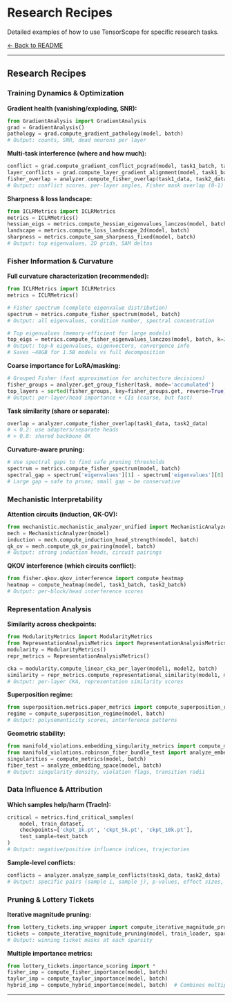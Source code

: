 # Research Recipes

Detailed examples of how to use TensorScope for specific research tasks.

[← Back to README](../README.md)

---

## Research Recipes

### Training Dynamics & Optimization

**Gradient health (vanishing/exploding, SNR):**
```python
from GradientAnalysis import GradientAnalysis
grad = GradientAnalysis()
pathology = grad.compute_gradient_pathology(model, batch)
# Output: counts, SNR, dead neurons per layer
```

**Multi-task interference (where and how much):**
```python
conflict = grad.compute_gradient_conflict_pcgrad(model, task1_batch, task2_batch)
layer_conflicts = grad.compute_layer_gradient_alignment(model, task1_batch, task2_batch)
fisher_overlap = analyzer.compute_fisher_overlap(task1_data, task2_data)
# Output: conflict scores, per-layer angles, Fisher mask overlap (0-1)
```

**Sharpness & loss landscape:**
```python
from ICLRMetrics import ICLRMetrics
metrics = ICLRMetrics()
hessian_eigs = metrics.compute_hessian_eigenvalues_lanczos(model, batch, k=20)
landscape = metrics.compute_loss_landscape_2d(model, batch)
sharpness = metrics.compute_sam_sharpness_fixed(model, batch)
# Output: top eigenvalues, 2D grids, SAM deltas
```

### Fisher Information & Curvature

**Full curvature characterization (recommended):**
```python
from ICLRMetrics import ICLRMetrics
metrics = ICLRMetrics()

# Fisher spectrum (complete eigenvalue distribution)
spectrum = metrics.compute_fisher_spectrum(model, batch)
# Output: all eigenvalues, condition number, spectral concentration

# Top eigenvalues (memory-efficient for large models)
top_eigs = metrics.compute_fisher_eigenvalues_lanczos(model, batch, k=20)
# Output: top-k eigenvalues, eigenvectors, convergence info
# Saves ~48GB for 1.5B models vs full decomposition
```

**Coarse importance for LoRA/masking:**
```python
# Grouped Fisher (fast approximation for architecture decisions)
fisher_groups = analyzer.get_group_fisher(task, mode='accumulated')
top_layers = sorted(fisher_groups, key=fisher_groups.get, reverse=True)[:4]
# Output: per-layer/head importance + CIs (coarse, but fast)
```

**Task similarity (share or separate):**
```python
overlap = analyzer.compute_fisher_overlap(task1_data, task2_data)
# < 0.2: use adapters/separate heads
# > 0.8: shared backbone OK
```

**Curvature-aware pruning:**
```python
# Use spectral gaps to find safe pruning thresholds
spectrum = metrics.compute_fisher_spectrum(model, batch)
spectral_gap = spectrum['eigenvalues'][1] - spectrum['eigenvalues'][0]
# Large gap → safe to prune; small gap → be conservative
```

### Mechanistic Interpretability

**Attention circuits (induction, QK-OV):**
```python
from mechanistic.mechanistic_analyzer_unified import MechanisticAnalyzer
mech = MechanisticAnalyzer(model)
induction = mech.compute_induction_head_strength(model, batch)
qk_ov = mech.compute_qk_ov_pairing(model, batch)
# Output: strong induction heads, circuit pairings
```

**QKOV interference (which circuits conflict):**
```python
from fisher.qkov.qkov_interference import compute_heatmap
heatmap = compute_heatmap(model, task1_batch, task2_batch)
# Output: per-block/head interference scores
```

### Representation Analysis

**Similarity across checkpoints:**
```python
from ModularityMetrics import ModularityMetrics
from RepresentationAnalysisMetrics import RepresentationAnalysisMetrics
modularity = ModularityMetrics()
repr_metrics = RepresentationAnalysisMetrics()

cka = modularity.compute_linear_cka_per_layer(model1, model2, batch)
similarity = repr_metrics.compute_representational_similarity(model1, model2, batch)
# Output: per-layer CKA, representation similarity scores
```

**Superposition regime:**
```python
from superposition.metrics.paper_metrics import compute_superposition_regime
regime = compute_superposition_regime(model, batch)
# Output: polysemanticity scores, interference patterns
```

**Geometric stability:**
```python
from manifold_violations.embedding_singularity_metrics import compute_metrics
from manifold_violations.robinson_fiber_bundle_test import analyze_embedding_space
singularities = compute_metrics(model, batch)
fiber_test = analyze_embedding_space(model, batch)
# Output: singularity density, violation flags, transition radii
```

### Data Influence & Attribution

**Which samples help/harm (TracIn):**
```python
critical = metrics.find_critical_samples(
    model, train_dataset,
    checkpoints=['ckpt_1k.pt', 'ckpt_5k.pt', 'ckpt_10k.pt'],
    test_sample=test_batch
)
# Output: negative/positive influence indices, trajectories
```

**Sample-level conflicts:**
```python
conflicts = analyzer.analyze_sample_conflicts(task1_data, task2_data)
# Output: specific pairs (sample i, sample j), p-values, effect sizes, FDR flags
```

### Pruning & Lottery Tickets

**Iterative magnitude pruning:**
```python
from lottery_tickets.imp_wrapper import compute_iterative_magnitude_pruning
tickets = compute_iterative_magnitude_pruning(model, train_loader, sparsities=[0.5, 0.8, 0.9])
# Output: winning ticket masks at each sparsity
```

**Multiple importance metrics:**
```python
from lottery_tickets.importance_scoring import *
fisher_imp = compute_fisher_importance(model, batch)
taylor_imp = compute_taylor_importance(model, batch)
hybrid_imp = compute_hybrid_importance(model, batch)  # Combines multiple signals
```

---

